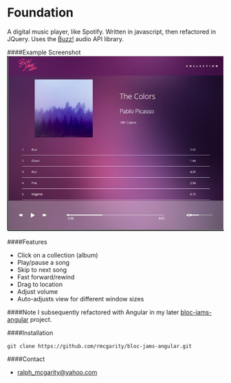 # Foundation
A digital music player, like Spotify. Written in javascript, then refactored in JQuery. Uses the [Buzz!](http://buzz.jaysalvat.com) audio API library.

####Example Screenshot
![Bloc Jams](https://github.com/rmcgarity/foundation/blob/master/assets/images/Bloc-Jams-Foundation%20Screen%20Shot.JPG "Bloc-Jams")

####Features
* Click on a collection (album)
* Play/pause a song
* Skip to next song
* Fast forward/rewind
* Drag to location
* Adjust volume
* Auto-adjusts view for different window sizes

####Note
I subsequently refactored with Angular in my later [bloc-jams-angular](https://github.com/rmcgarity/bloc-jams-angular) project.

####Installation
```
git clone https://github.com/rmcgarity/bloc-jams-angular.git
```

####Contact
* ralph_mcgarity@yahoo.com

